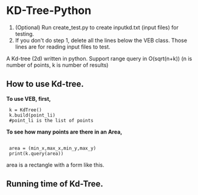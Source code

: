 # KD-Tree-Python


1) (Optional) Run create_test.py to create inputkd.txt (input files) for testing. <br />
2) If you don't do step 1, delete all the lines below the VEB class. Those lines are for reading input files to test.

A Kd-tree (2d) written in python.
Support range query in O(sqrt(n+k)) (n is number of points, k is number of results)

## How to use Kd-tree.
**To use VEB, first,**
```
 k = KdTree()
 k.build(point_li)
 #point_li is the list of points
```


**To see how many points are there in an Area,**
```

 area = (min_x,max_x,min_y,max_y)
 print(k.query(area))
```
area is a rectangle with a form like this.




## Running time of Kd-Tree.


